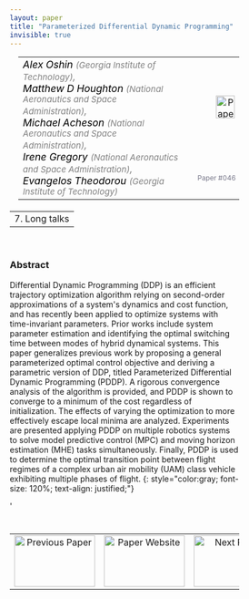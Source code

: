 ```yaml
---
layout: paper
title: "Parameterized Differential Dynamic Programming"
invisible: true
---
```

<head>
<style>
* {
  box-sizing: border-box;
}

#myInput {
  background-position: 10px 10px;
  background-repeat: no-repeat;
  width: 100%;
  font-size: 100%;
  padding: 12px 20px 12px 40px;
  border: 1px solid #ddd;
  margin-bottom: 12px;
}

#myTable, #myTableA {
  border-collapse: collapse;
  width: 100%;
  border: 1px solid #ddd;
  font-size: 100%;
}

#myTable th, #myTable td, #myTableA th, #myTableA td {
  text-align: left;
  padding: 12px;
}

#myTable tr, #myTableA tr {
  border-bottom: 1px solid #ddd;
}

#myTable tr.header, #myTable tr:hover, #myTableA tr.header, #myTableA tr:hover {
  background-color: #f1f1f1;
}


#eventcounter1 a {
    font-size: 12px;
    color: #ffffff;
    display: block;
}

#eventcounter1 a:hover {
    text-decoration: none;
}

#eventcounter2 a {
    font-size: 12px;
    color: #ffffff;
    display: block;
}

#eventcounter2 a:hover {
    text-decoration: none;
}

</style>
</head>

<table width = "95%" style="padding-left: 15px; margin-left: auto; margin-right: 10px;">
<tr><td style = "vertical-align: top; padding-right: 25px;" rowspan="2">
<span style="color:black; font-size: 110%;"><i>
Alex Oshin <span style="color:gray; font-size: 85%">(Georgia Institute of Technology)</span><span style="color:gray; font-size: 100%">,</span><br>
Matthew  D Houghton <span style="color:gray; font-size: 85%">(National Aeronautics and Space Administration)</span><span style="color:gray; font-size: 100%">,</span><br>
Michael Acheson <span style="color:gray; font-size: 85%">(National Aeronautics and Space Administration)</span><span style="color:gray; font-size: 100%">,</span><br>
Irene Gregory <span style="color:gray; font-size: 85%">(National Aeronautics and Space Administration)</span><span style="color:gray; font-size: 100%">,</span><br>
Evangelos Theodorou <span style="color:gray; font-size: 85%">(Georgia Institute of Technology)</span>
</i></span>
</td>

<td style="text-align: right;"><a href="http://www.roboticsproceedings.org/rss18/p046.pdf"><img src="{{ site.baseurl }}/images/paper_link.png" alt="Paper Website" width = "33"  height = "40"/></a><br></td>
</tr>
<tr>
<td style="color:#777789; text-align:right; font-size: 75%; margin-right:10px;">Paper&nbsp;#046</td>
</tr>
</table>

<table width="80%" style="margin-top: 20px; margin-left: auto; margin-right: auto;">
  <tr>
    <td style="text-align:center;">7. Long talks</td>
  </tr>
</table>
<br>


### Abstract
Differential Dynamic Programming (DDP) is an efficient trajectory optimization algorithm relying on second-order approximations of a system's dynamics and cost function, and has recently been applied to optimize systems with time-invariant parameters. Prior works include system parameter estimation and identifying the optimal switching time between modes of hybrid dynamical systems. This paper generalizes previous work by proposing a general parameterized optimal control objective and deriving a parametric version of DDP, titled Parameterized Differential Dynamic Programming (PDDP). A rigorous convergence analysis of the algorithm is provided, and PDDP is shown to converge to a minimum of the cost regardless of initialization. The effects of varying the optimization to more effectively escape local minima are analyzed. Experiments are presented applying PDDP on multiple robotics systems to solve model predictive control (MPC) and moving horizon estimation (MHE) tasks simultaneously. Finally, PDDP is used to determine the optimal transition point between flight regimes of a complex urban air mobility (UAM) class vehicle exhibiting multiple phases of flight.
{: style="color:gray; font-size: 120%; text-align: justified;"}


<table width="100%" style="margin-top:40px;">
<tr>
    <td style="width: 30%; text-align: center;"><a href="{{ site.baseurl }}/program/papers/045/">
<img src="{{ site.baseurl }}/images/previous_paper_icon.png"
       alt="Previous Paper" width = "142"  height = "90"/> 
</a> </td>
<td style="text-align: center;"><a href="{{ site.baseurl }}/program/papers">
<img src="{{ site.baseurl }}/images/overview_icon.png"
       alt="Paper Website" width = "142"  height = "90"/> 
</a> </td>
    <td style="width: 30%; text-align: center;"><a href="{{ site.baseurl }}/program/papers/047/">
    <img src="{{ site.baseurl }}/images/next_paper_icon.png"
        alt="Next Paper" width = "142"  height = "90"/>
    </a></td>
'</tr>
</table>
